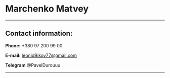 # Marchenko Matvey
***
## Contact information:
**Phone:** +380 97 200 99 00

**E-mail:** leonidBikov77@gmail.com

**Telegram** @PavelDurouuu
***